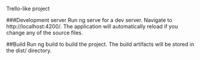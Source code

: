 Trello-like project

###Development server
Run ng serve for a dev server. Navigate to http://localhost:4200/. The application will automatically reload if you change any of the source files.

##Build
Run ng build to build the project. The build artifacts will be stored in the dist/ directory.
